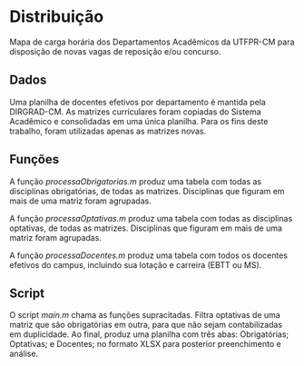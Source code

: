 # Distribuição
Mapa de carga horária dos Departamentos Acadêmicos da UTFPR-CM para
disposição de novas vagas de reposição e/ou concurso.

## Dados
Uma planilha de docentes efetivos por departamento é mantida pela
DIRGRAD-CM. As matrizes curriculares foram copiadas do Sistema Acadêmico e
consolidadas em uma única planilha. Para os fins deste trabalho, foram
utilizadas apenas as matrizes novas.

## Funções
A função *processaObrigatorias.m* produz uma tabela com todas as
disciplinas obrigatórias, de todas as matrizes. Disciplinas que figuram em
mais de uma matriz foram agrupadas.

A função *processaOptativas.m* produz uma tabela com todas as disciplinas
optativas, de todas as matrizes. Disciplinas que figuram em mais de uma
matriz foram agrupadas.

A função *processaDocentes.m* produz uma tabela com todos os docentes
efetivos do campus, incluindo sua lotação e carreira (EBTT ou MS).

## Script
O script *main.m* chama as funções supracitadas. Filtra optativas de uma
matriz que são obrigatórias em outra, para que não sejam contabilizadas em
duplicidade. Ao final, produz uma planilha com três abas: Obrigatórias;
Optativas; e Docentes; no formato XLSX para posterior preenchimento e
análise.
